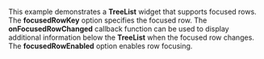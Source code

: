 This example demonstrates a&nbsp;**TreeList** widget that supports focused rows. The&nbsp;**focusedRowKey** option specifies the&nbsp;focused row. The **onFocusedRowChanged** callback function can be&nbsp;used to&nbsp;display additional information below the&nbsp;**TreeList** when the&nbsp;focused row changes. The **focusedRowEnabled** option enables row focusing.